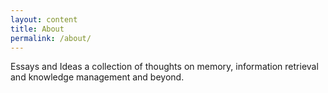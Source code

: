 ```yaml
---
layout: content
title: About
permalink: /about/
---
```

Essays and Ideas 
a collection of thoughts on memory, information retrieval and knowledge management and beyond. 
